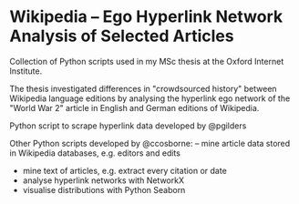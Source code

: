 # Wikipedia – Ego Hyperlink Network Analysis of Selected Articles

Collection of Python scripts used in my MSc thesis at the Oxford Internet Institute. 

The thesis investigated differences in "crowdsourced history" between Wikipedia language editions by analysing the hyperlink ego network of the "World War 2" article in English and German editions of Wikipedia.

Python script to scrape hyperlink data developed by @pgilders

Other Python scripts developed by @ccosborne:
– mine article data stored in Wikipedia databases, e.g. editors and edits
- mine text of articles, e.g. extract every citation or date
- analyse hyperlink networks with NetworkX
- visualise distributions with Python Seaborn
